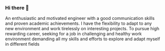 ### Hi there 👋


An enthusiastic and motivated engineer with a good communication
 skills and proven academic achievements. I have the flexibility to
 adapt to any new environment and work tirelessly on interesting
 projects. To pursue high rewarding career, seeking for a job in
 challenging and healthy work environment demanding all my skills
 and efforts to explore and adapt myself in different fields
